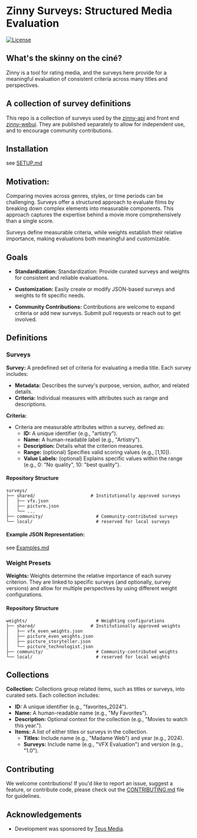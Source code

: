 # Zinny Surveys: Structured Media Evaluation
[![License](https://img.shields.io/badge/License-BSD%203--Clause-blue.svg)](LICENSE)

##  What's the skinny on the ciné?

Zinny is a tool for rating media, and the surveys here provide for a meaningful evaluation of consistent criteria across many titles and perspectives.

## A collection of survey definitions

This repo is a collection of surveys used by the [zinny-api](https://github.com/RyLaney/zinny-api) and front end [zinny-webui](https://github.com/RyLaney/zinny-webui).  They are published separately to allow for independent use, and to encourage community contributions.

## Installation

see [SETUP.md](https://github.com/RyLaney/zinny-surveys/blob/main/SETUP.md)

## Motivation:
Comparing movies across genres, styles, or time periods can be challenging. Surveys offer a structured approach to evaluate films by breaking down complex elements into measurable components. This approach captures the expertise behind a movie more comprehensively than a single score.

Surveys define measurable criteria, while weights establish their relative importance, making evaluations both meaningful and customizable.

## Goals

* **Standardization:** Standardization: Provide curated surveys and weights for consistent and reliable evaluations.

* **Customization:** Easily create or modify JSON-based surveys and weights to fit specific needs.

* **Community Contributions:** Contributions are welcome to expand criteria or add new surveys. Submit pull requests or reach out to get involved.


## Definitions

### Surveys
**Survey:** A predefined set of criteria for evaluating a media title. Each survey includes:
* **Metadata:** Describes the survey's purpose, version, author, and related details.
* **Criteria:** Individual measures with attributes such as range and descriptions.

**Criteria:**
* Criteria are measurable attributes within a survey, defined as:
  * **ID:** A unique identifier (e.g., "artistry").
  * **Name:** A human-readable label (e.g., "Artistry").
  * **Description:** Details what the criterion measures.
  * **Range:** (optional) Specifies valid scoring values (e.g., [1,10]).
  * **Value Labels:** (optional) Explains specific values within the range (e.g., 0: "No quality", 10: "best quality").

#### Repository Structure

```plaintext
surveys/
├── shared/                     # Institutionally approved surveys
│   ├── vfx.json
│   ├── picture.json
│   └── ...
├── community/                    # Community-contributed surveys
└── local/                        # reserved for local surveys
```

#### Example JSON Representation:
see [Examples.md](https://github.com/RyLaney/zinny-surveys/blob/main/docs/Examples.md)

### Weight Presets
**Weights:**
Weights determine the relative importance of each survey criterion. They are linked to specific surveys (and optionally, survey versions) and allow for multiple perspectives by using different weight configurations.

#### Repository Structure

```plaintext
weights/                          # Weighting configurations
├── shared/                     # Institutionally approved weights
│   ├── vfx_even_weights.json
│   ├── picture_even_weights.json
│   ├── picture_storyteller.json
│   └── picture_technologist.json
├── community/                    # Community-contributed weights
└── local/                        # reserved for local weights
```

## Collections

**Collection:**
Collections group related items, such as titles or surveys, into curated sets. Each collection includes:
  * **ID:** A unique identifier (e.g., "favorites_2024").
  * **Name:** A human-readable name (e.g., "My Favorites").
  * **Description:** Optional context for the collection (e.g., "Movies to watch this year.").
  * **Items:** A list of either titles or surveys in the collection.
    * **Titles:** Include name (e.g., "Madame Web") and year (e.g., 2024).
    * **Surveys:** Include name (e.g., "VFX Evaluation") and version (e.g., "1.0").

## Contributing
We welcome contributions! If you'd like to report an issue, suggest a feature, or contribute code, please check out the [CONTRIBUTING.md](https://github.com/RyLaney/zinny-surveys/blob/main/CONTRIBUTING.md) file for guidelines.

## Acknowledgements
- Development was sponsored by [Teus Media](https://teus.media).
